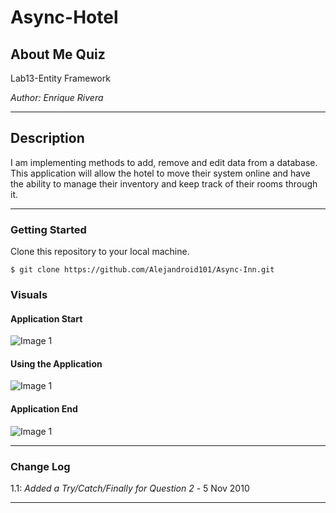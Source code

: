 # Async-Hotel


## About Me Quiz

Lab13-Entity Framework

*Author: Enrique Rivera*

----

## Description
I am implementing methods to add, remove and edit data from a database.
This application will allow the hotel to move their system online and have the ability to
manage their inventory and keep track of their rooms through it.

---

### Getting Started
Clone this repository to your local machine.

```
$ git clone https://github.com/Alejandroid101/Async-Inn.git
```


### Visuals

#### Application Start
![Image 1]()
#### Using the Application
![Image 1]()
#### Application End
![Image 1]()

---

### Change Log
1.1: *Added a Try/Catch/Finally for Question 2* - 5 Nov 2010  

------------------------------
